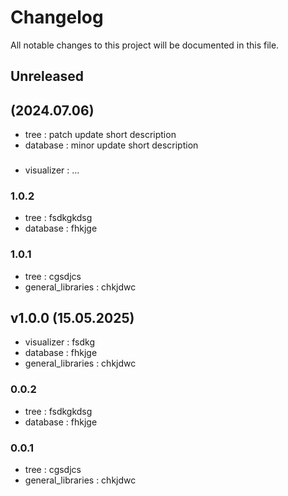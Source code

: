 # Changelog

All notable changes to this project will be documented in this file.

## Unreleased
##  (2024.07.06)
<!--- Summarize the changes of each module -->
<!--- Please, stick to the following example structure :
- tree : patch update short description
- database : minor update short description
-->
- tree : patch update short description
- database : minor update short description


### 
- visualizer : ...


### 1.0.2
- tree : fsdkgkdsg
- database : fhkjge

### 1.0.1
- tree : cgsdjcs
- general_libraries : chkjdwc

## v1.0.0 (15.05.2025)

- visualizer : fsdkg
- database : fhkjge
- general_libraries : chkjdwc

### 0.0.2
- tree : fsdkgkdsg
- database : fhkjge

### 0.0.1
- tree : cgsdjcs
- general_libraries : chkjdwc
